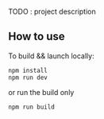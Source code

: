 TODO : project description

## How to use

To build && launch locally:
```
npm install
npm run dev
```

or run the build only
```
npm run build
```
